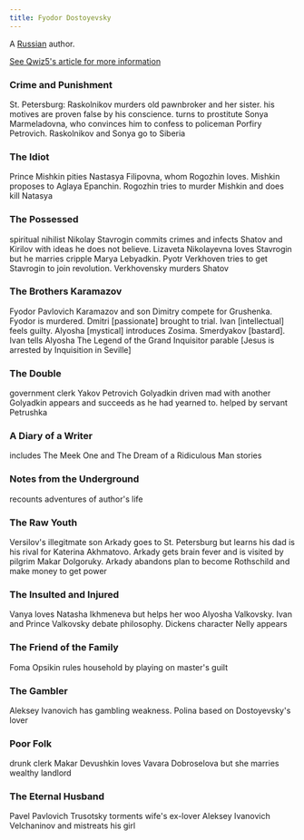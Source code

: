 ```yaml
---
title: Fyodor Dostoyevsky
---
```


A [Russian](../index.html) author.

[See Qwiz5's article for more information](https://www.qwizbowl.com/post/qwiz5-quizbowl-dostoevsky)

### Crime and Punishment

St. Petersburg: Raskolnikov murders old pawnbroker and her sister. his motives are proven false by his conscience. turns to prostitute Sonya Marmeladovna, who convinces him to confess to policeman Porfiry Petrovich. Raskolnikov and Sonya go to Siberia

### The Idiot

Prince Mishkin pities Nastasya Filipovna, whom Rogozhin loves. Mishkin proposes to Aglaya Epanchin. Rogozhin tries to murder Mishkin and does kill Natasya

### The Possessed

spiritual nihilist Nikolay Stavrogin commits crimes and infects Shatov and Kirilov with ideas he does not believe. Lizaveta Nikolayevna loves Stavrogin but he marries cripple Marya Lebyadkin. Pyotr Verkhoven tries to get Stavrogin to join revolution. Verkhovensky murders Shatov

### The Brothers Karamazov

Fyodor Pavlovich Karamazov and son Dimitry compete for Grushenka. Fyodor is murdered. Dmitri [passionate] brought to trial. Ivan [intellectual] feels guilty. Alyosha [mystical] introduces Zosima. Smerdyakov [bastard]. Ivan tells Alyosha The Legend of the Grand Inquisitor parable [Jesus is arrested by Inquisition in Seville]

### The Double

government clerk Yakov Petrovich Golyadkin driven mad with another Golyadkin appears and succeeds as he had yearned to. helped by servant Petrushka

### A Diary of a Writer

includes The Meek One and The Dream of a Ridiculous Man stories

### Notes from the Underground

recounts adventures of author's life

### The Raw Youth

Versilov's illegitmate son Arkady goes to St. Petersburg but learns his dad is his rival for Katerina Akhmatovo. Arkady gets brain fever and is visited by pilgrim Makar Dolgoruky. Arkady abandons plan to become Rothschild and make money to get power

### The Insulted and Injured

Vanya loves Natasha Ikhmeneva but helps her woo Alyosha Valkovsky. Ivan and Prince Valkovsky debate philosophy. Dickens character Nelly appears

### The Friend of the Family

Foma Opsikin rules household by playing on master's guilt

### The Gambler

Aleksey Ivanovich has gambling weakness. Polina based on Dostoyevsky's lover

### Poor Folk

drunk clerk Makar Devushkin loves Vavara Dobroselova but she marries wealthy landlord

### The Eternal Husband

Pavel Pavlovich Trusotsky torments wife's ex-lover Aleksey Ivanovich Velchaninov and mistreats his girl
